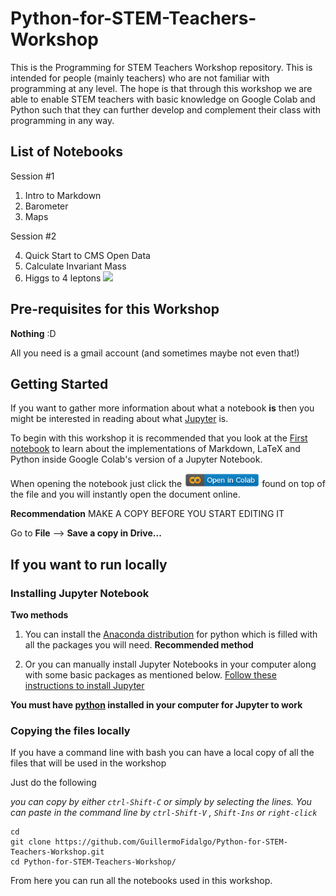 # Python-for-STEM-Teachers-Workshop
This is the Programming for STEM Teachers Workshop repository. This is intended for people (mainly teachers) who are not familiar with programming at any level. The hope is that through this workshop we are able to enable STEM teachers with basic knowledge on Google Colab and Python such that they can further develop and complement their class with programming in any way.

## List of Notebooks

Session #1

1. Intro to Markdown
1. Barometer 
1. Maps

Session #2

4. Quick Start to CMS Open Data
1. Calculate Invariant Mass
1. Higgs to 4 leptons <img src="https://render.githubusercontent.com/render/math?math=H\to 4 l">
## Pre-requisites for this Workshop

**Nothing** :D

All you need is a gmail account (and sometimes maybe not even that!)

## Getting Started

If you want to gather more information about what a notebook **is** then you might be interested in reading about what [Jupyter](https://en.wikipedia.org/wiki/Project_Jupyter) is.

To begin with this workshop it is recommended that you look at the [First notebook](notebooks/1-Introduction_to_Markdown_and_Python.ipynb) to learn about the implementations of Markdown, LaTeX and Python inside Google Colab's version of a Jupyter Notebook.

When opening the notebook just click the <img src="colab-button.png" alt="Open In Colab" width="120"/> found on top of the file and you will instantly open the document online. 

**Recommendation** MAKE A COPY BEFORE YOU START EDITING IT

Go to **File** --> **Save a copy in Drive...**



## If you want to run locally 
### Installing Jupyter Notebook
**Two methods** 
1. You can install the [Anaconda distribution](https://www.anaconda.com/distribution/) for python which is filled with all the packages you will need. **Recommended method**


2. Or you can manually install Jupyter Notebooks in your computer along with some basic packages as mentioned below. [Follow these instructions to install Jupyter](https://jupyter.org/install)

**You must have [python](https://www.python.org/downloads/) installed in your computer for Jupyter to work**



### Copying the files locally

If you have a command line with bash you can have a local copy of all the files that will be used in the workshop

Just do the following 


*you can copy by either `ctrl-Shift-C` or simply by selecting the lines. You can paste in the command line by `ctrl-Shift-V` , `Shift-Ins` or `right-click`*

```shell
cd 
git clone https://github.com/GuillermoFidalgo/Python-for-STEM-Teachers-Workshop.git
cd Python-for-STEM-Teachers-Workshop/
```

From here you can run all the notebooks used in this workshop.
